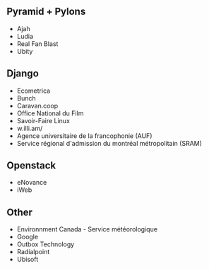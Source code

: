 ## Pyramid + Pylons

* Ajah
* Ludia
* Real Fan Blast
* Ubity

## Django

* Ecometrica
* Bunch
* Caravan.coop
* Office National du Film
* Savoir-Faire Linux
* w.illi.am/
* Agence universitaire de la francophonie (AUF)
* Service régional d'admission du montréal métropolitain (SRAM)

## Openstack

* eNovance
* iWeb

## Other

* Environnment Canada - Service météorologique
* Google
* Outbox Technology
* Radialpoint
* Ubisoft
